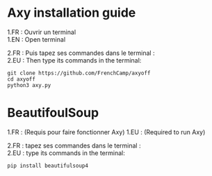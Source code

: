 # Axy installation guide

1.FR : Ouvrir un terminal  
1.EN : Open terminal  

2.FR : Puis tapez ses commandes dans le terminal :  
2.EU : Then type its commands in the terminal:  


`git clone https://github.com/FrenchCamp/axyoff`  
`cd axyoff`  
`python3 axy.py`  

# BeautifoulSoup
1.FR : (Requis pour faire fonctionner Axy) 
1.EU : (Required to run Axy)

2.FR : tapez ses commandes dans le terminal :  
2.EU : type its commands in the terminal:  

`pip install beautifulsoup4`  






